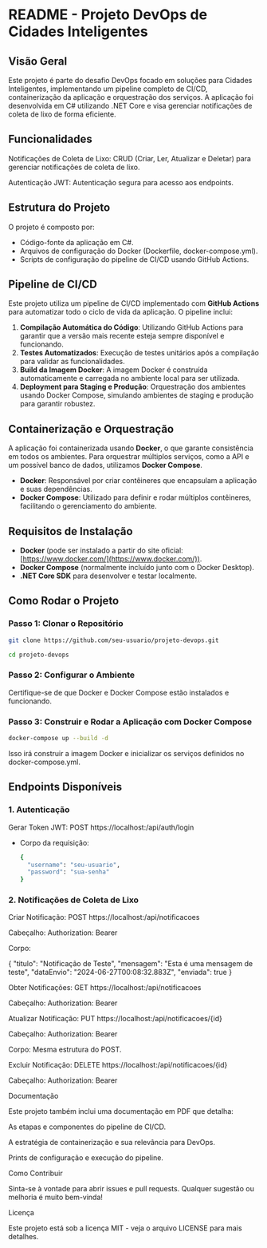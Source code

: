 # README - Projeto DevOps de Cidades Inteligentes

## Visão Geral

Este projeto é parte do desafio DevOps focado em soluções para Cidades Inteligentes, implementando um pipeline completo de CI/CD, containerização da aplicação e orquestração dos serviços. A aplicação foi desenvolvida em C# utilizando .NET Core e visa gerenciar notificações de coleta de lixo de forma eficiente.

## Funcionalidades

Notificações de Coleta de Lixo: CRUD (Criar, Ler, Atualizar e Deletar) para gerenciar notificações de coleta de lixo.

Autenticação JWT: Autenticação segura para acesso aos endpoints.

## Estrutura do Projeto

O projeto é composto por:

- Código-fonte da aplicação em C#.
- Arquivos de configuração do Docker (Dockerfile, docker-compose.yml).
- Scripts de configuração do pipeline de CI/CD usando GitHub Actions.

## Pipeline de CI/CD
Este projeto utiliza um pipeline de CI/CD implementado com **GitHub Actions** para automatizar todo o ciclo de vida da aplicação. O pipeline inclui:
1. **Compilação Automática do Código**: Utilizando GitHub Actions para garantir que a versão mais recente esteja sempre disponível e funcionando.
2. **Testes Automatizados**: Execução de testes unitários após a compilação para validar as funcionalidades.
3. **Build da Imagem Docker**: A imagem Docker é construída automaticamente e carregada no ambiente local para ser utilizada.
4. **Deployment para Staging e Produção**: Orquestração dos ambientes usando Docker Compose, simulando ambientes de staging e produção para garantir robustez.

## Containerização e Orquestração
A aplicação foi containerizada usando **Docker**, o que garante consistência em todos os ambientes. Para orquestrar múltiplos serviços, como a API e um possível banco de dados, utilizamos **Docker Compose**.

- **Docker**: Responsável por criar contêineres que encapsulam a aplicação e suas dependências.
- **Docker Compose**: Utilizado para definir e rodar múltiplos contêineres, facilitando o gerenciamento do ambiente.

## Requisitos de Instalação
- **Docker** (pode ser instalado a partir do site oficial: [https://www.docker.com/](https://www.docker.com/)).
- **Docker Compose** (normalmente incluído junto com o Docker Desktop).
- **.NET Core SDK** para desenvolver e testar localmente.


## Como Rodar o Projeto
### Passo 1: Clonar o Repositório
```bash
git clone https://github.com/seu-usuario/projeto-devops.git

cd projeto-devops
```

### Passo 2: Configurar o Ambiente
  Certifique-se de que Docker e Docker Compose estão instalados e funcionando.

### Passo 3: Construir e Rodar a Aplicação com Docker Compose
```bash
docker-compose up --build -d
```

Isso irá construir a imagem Docker e inicializar os serviços definidos no docker-compose.yml.

## Endpoints Disponíveis

### 1. Autenticação

Gerar Token JWT: POST https://localhost:<port>/api/auth/login

- Corpo da requisição:
  ```bash
  {
    "username": "seu-usuario",
    "password": "sua-senha"
  }
  ```
### 2. Notificações de Coleta de Lixo

Criar Notificação: POST https://localhost:<port>/api/notificacoes

Cabeçalho: Authorization: Bearer <token>

Corpo:

{
  "titulo": "Notificação de Teste",
  "mensagem": "Esta é uma mensagem de teste",
  "dataEnvio": "2024-06-27T00:08:32.883Z",
  "enviada": true
}

Obter Notificações: GET https://localhost:<port>/api/notificacoes

Cabeçalho: Authorization: Bearer <token>

Atualizar Notificação: PUT https://localhost:<port>/api/notificacoes/{id}

Cabeçalho: Authorization: Bearer <token>

Corpo: Mesma estrutura do POST.

Excluir Notificação: DELETE https://localhost:<port>/api/notificacoes/{id}

Cabeçalho: Authorization: Bearer <token>

Documentação

Este projeto também inclui uma documentação em PDF que detalha:

As etapas e componentes do pipeline de CI/CD.

A estratégia de containerização e sua relevância para DevOps.

Prints de configuração e execução do pipeline.

Como Contribuir

Sinta-se à vontade para abrir issues e pull requests. Qualquer sugestão ou melhoria é muito bem-vinda!

Licença

Este projeto está sob a licença MIT - veja o arquivo LICENSE para mais detalhes.


